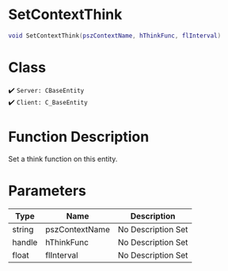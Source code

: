 # SetContextThink
```lua
void SetContextThink(pszContextName, hThinkFunc, flInterval)
```
# Class
✔️ `Server: CBaseEntity`  
✔️ `Client: C_BaseEntity`  

# Function Description
Set a think function on this entity.
# Parameters
Type|Name|Description
--|--|--
string|pszContextName|No Description Set
handle|hThinkFunc|No Description Set
float|flInterval|No Description Set
